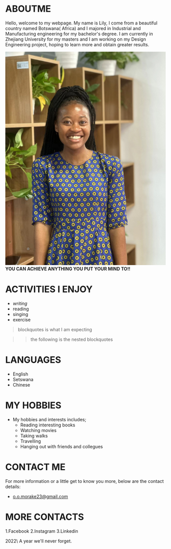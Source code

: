 # ABOUTME
Hello, welcome to my webpage. My name is Lily, I come from a beautiful country named Botswana( Africa) and I majored in Industrial and Manufacturing engineering for my bachelor's degree. I am currently in Zhejiang University for my masters and I am working on my Design Engineering project, hoping to learn more and obtain greater results. 

![](https://github.com/LilyMorake/ABOUTME/blob/main/img3/LILYMOR.jpg)
                          **YOU CAN ACHIEVE ANYTHING YOU PUT YOUR MIND TO!!**

# ACTIVITIES I ENJOY
+ *writing*
+ reading
+ singing
+ exercise

> blockquotes is what I am expecting

> > the following is the nested blockquotes

# LANGUAGES
- English
- Setswana
- Chinese
  
# MY HOBBIES
* My hobbies and interests includes;
  *  Reading interesting books
  *  Watching movies
  *  Taking walks
  *  Travelling
  *  Hanging out with friends and collegues
    
# CONTACT ME
For more information or a little get to know you more, below are the contact details:
 * o.o.morake23@gmail.com

# MORE CONTACTS
1.Facebook
2.Instagram
3.Linkedin

2022\  A year we'll never forget.







